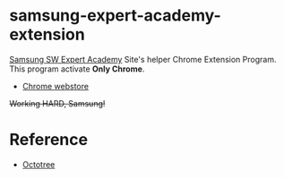 # samsung-expert-academy-extension

[Samsung SW Expert Academy](https://www.swexpertacademy.com/main/main.do) Site's helper Chrome Extension Program. This program activate **Only Chrome**.

- [Chrome webstore](https://chrome.google.com/webstore/detail/samsung-expert-academy-ex/fpjlgclniclpcfmmhgpfldppfailoeae/related)

~~Working HARD, Samsung!~~

# Reference
- [Octotree](https://github.com/tkddn204/octotree)
